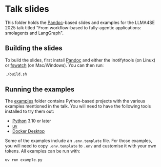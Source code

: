 # Talk slides

This folder holds the [Pandoc](https://pandoc.org/)-based slides and examples for the LLMA4SE 2025 talk titled "From workflow-based to fully-agentic applications: smolagents and LangGraph".

## Building the slides

To build the slides, first install [Pandoc](https://pandoc.org/) and either the inotifytools (on Linux) or [fswatch](https://emcrisostomo.github.io/fswatch/) (on Mac/Windows).
You can then run:

```bash
./build.sh
```

## Running the examples

The [examples](./examples) folder contains Python-based projects with the various examples mentioned in the talk.
You will need to have the following tools installed to try them out:

* [Python](https://www.python.org/) 3.10 or later
* [uv](https://docs.astral.sh/uv/)
* [Docker Desktop](https://www.docker.com/products/docker-desktop/)

Some of the examples include an `.env.template` file.
For those examples, you will need to copy `.env.template` to `.env` and customise it with your own tokens.
All examples can be run with:

```bash
uv run example.py
```
